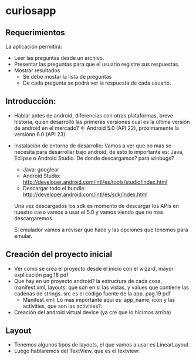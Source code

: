 # curiosapp

## Requerimientos
La aplicación permitirá:
- Leer las preguntas desde un archivo.
- Presentar las preguntas para que el usuario registre sus respuestas.
- Mostrar resultados
    - Se debe mostar la lista de preguntas
    - De cada pregunta se podrá ver la respuesta de cada usuario.


## Introducción:
- Hablar antes de android, diferencias con otras plataformas, breve historia, quien desarrolló las primeras versiones
  cual es la última versión de android en el mercado? <- Android 5.0 (API 22), próximamente la versiónn 6.0 (API 23).
  
- Instalación de entorno de desarrollo: Vamos a ver que no mas se necesita para desarrollar bajo android, de esto
  lo importante es: Java, Eclipse o Android Studio. De donde descargamos? para winbugs?
  
  * Java: googlear
  * Android Studio: http://developer.android.com/intl/es/tools/studio/index.html
  * Descargar todo el bundle: http://developer.android.com/intl/es/sdk/index.html
  
  Una vez descargados los sdk es momento de descargar los APIs en nuestro caso vamos a usar el 5.0 y vamos viendo que 
  no mas descargaremos.
  
  El emulador vamos a revisar que hace y las opciones que tenemos para emular.
  
## Creación del proyecto inicial
- Ver como se crea el proyecto desde el inicio con el wizard, mayor explicación pag.18 pdf
- Que hay en un proyecto android? la estructura de cada cosa, manifest.xml, layouts: que son en si las vistas, y values
  que contiene las cadenas de strings. src es el código fuente de la app. pag.19 pdf
    * Manifest.xml: Lo mas importante aqui es: app_name, icon y las activities, que son las activities?: 
- Creación del android virtual device (ya cre que lo hicimos arriba)

## Layout
- Tenemos algunos tipos de layouts, el que vamos a usar es LinearLayout. 
- Luego hablaremos del TextView, que es el textview: 
      
      